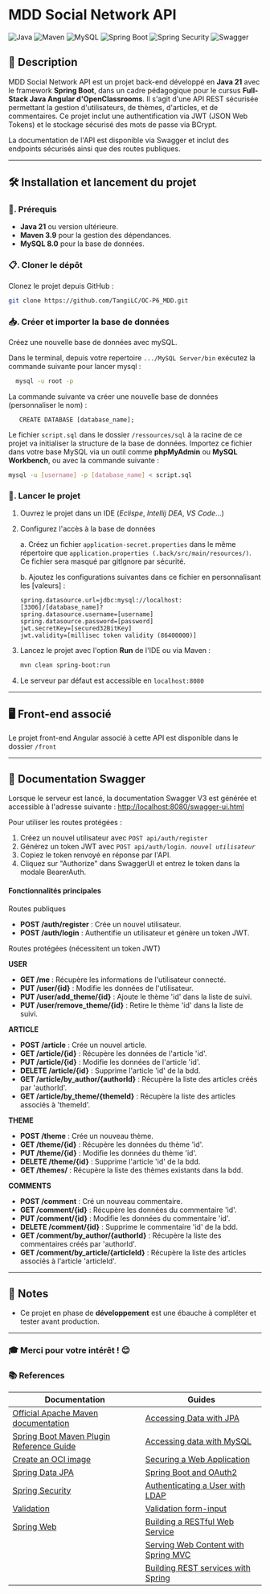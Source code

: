 
# MDD Social Network API 

![Java](https://img.shields.io/badge/Java-21-%23ED8B00?style=&logo=openjdk&logoColor=orange)
![Maven](https://img.shields.io/badge/Maven-3.9.9-%23C71A36?style=&logo=apachemaven&logoColor=red)
![MySQL](https://img.shields.io/badge/MySQL-8.0-%234479A1?style=&logo=mysql&logoColor=blue)
![Spring Boot](https://img.shields.io/badge/Spring%20Boot-3.4.0-%236DB33F?style=&logo=springboot&logoColor=green)
![Spring Security](https://img.shields.io/badge/Spring%20Security-6.4.0-%236DB33F?style=&logo=spring&logoColor=green)
![Swagger](https://img.shields.io/badge/Swagger%20UI-V3-%2385EA2D?style=&logo=swagger&logoColor=green)

## 📝 Description

MDD Social Network API est un projet back-end développé en **Java 21** avec le framework **Spring Boot**, dans un cadre pédagogique pour le cursus **Full-Stack Java Angular d'OpenClassrooms**. Il s'agit d'une API REST sécurisée permettant la gestion d'utilisateurs, de thèmes, d'articles, et de commentaires. Ce projet inclut une authentification via JWT (JSON Web Tokens) et le stockage sécurisé des mots de passe via BCrypt.

La documentation de l'API est disponible via Swagger et inclut des endpoints sécurisés ainsi que des routes publiques.

---

## 🛠️ Installation et lancement du projet

### 🔧. Prérequis
- **Java 21** ou version ultérieure.
- **Maven 3.9** pour la gestion des dépendances.
- **MySQL 8.0** pour la base de données.

### 📋. Cloner le dépôt
Clonez le projet depuis GitHub :
```bash
git clone https://github.com/TangiLC/OC-P6_MDD.git
```

### 📥. Créer et importer la base de données
Créez une nouvelle base de données avec mySQL.

Dans le terminal, depuis votre repertoire `.../MySQL Server/bin` exécutez la commande suivante pour lancer mysql :
 ```bash
   mysql -u root -p
```

La commande suivante va créer une nouvelle base de données (personnaliser le nom) :
```mysql
   CREATE DATABASE [database_name];
```

Le fichier `script.sql` dans le dossier `/ressources/sql` à la racine de ce projet va initialiser la structure de la base de données. Importez ce fichier dans votre base MySQL via un outil comme **phpMyAdmin** ou **MySQL Workbench**, ou avec la commande suivante :
```bash
mysql -u [username] -p [database_name] < script.sql
```


### 🚀. Lancer le projet
1. Ouvrez le projet dans un IDE (*Eclispe*, *Intellij DEA*, *VS Code*...)

2. Configurez l'accès à la base de données

    a. Créez un fichier `application-secret.properties` dans le même répertoire que `application.properties (.back/src/main/resources/)`. Ce fichier sera masqué par gitIgnore par sécurité.

    b. Ajoutez les configurations suivantes dans ce fichier en personnalisant les [valeurs]  :
   ```
   spring.datasource.url=jdbc:mysql://localhost:[3306]/[database_name]?
   spring.datasource.username=[username]
   spring.datasource.password=[password]
   jwt.secretKey=[secured32BitKey]
   jwt.validity=[millisec token validity (86400000)]
   ```

3. Lancez le projet avec l'option **Run** de l'IDE ou via Maven :
   ```bash
   mvn clean spring-boot:run
   ```


4. Le serveur par défaut est accessible en `localhost:8080`

---

## 🖥️ Front-end associé

Le projet front-end Angular associé à cette API est disponible dans le dossier `/front`

---

## 📖 Documentation Swagger 

Lorsque le serveur est lancé, la documentation Swagger V3 est générée et accessible à l'adresse suivante :
[http://localhost:8080/swagger-ui.html](http://localhost:8080/swagger-ui.html)

Pour utiliser les routes protégées :
1. Créez un nouvel utilisateur avec `POST api/auth/register`
2. Générez un token JWT avec `POST api/auth/login`. &nbsp;*`nouvel utilisateur`*
2. Copiez le token renvoyé en réponse par l'API.
3. Cliquez sur "Authorize" dans SwaggerUI et entrez le token dans la modale BearerAuth.

#### Fonctionnalités principales

Routes publiques
- **POST /auth/register** : Crée un nouvel utilisateur.
- **POST /auth/login** : Authentifie un utilisateur et génère un token JWT.

Routes protégées (nécessitent un token JWT)

**USER**
- **GET /me** : Récupère les informations de l'utilisateur connecté.
- **PUT /user/{id}** : Modifie les données de l'utilisateur.
- **PUT /user/add_theme/{id}** : Ajoute le thème 'id' dans la liste de suivi.
- **PUT /user/remove_theme/{id}** : Retire le thème 'id' dans la liste de suivi.

**ARTICLE**
- **POST /article** : Crée un nouvel article.
- **GET /article/{id}** : Récupère les données de l'article 'id'.
- **PUT /article/{id}** : Modifie les données de l'article 'id'.
- **DELETE /article/{id}** : Supprime l'article 'id' de la bdd.
- **GET /article/by_author/{authorId}** : Récupère la liste des articles créés par 'authorId'.
- **GET /article/by_theme/{themeId}** : Récupère la liste des articles associés à 'themeId'.

**THEME**
- **POST /theme** : Crée un nouveau thème.
- **GET /theme/{id}** : Récupère les données du thème 'id'.
- **PUT /theme/{id}** : Modifie les données du thème 'id'.
- **DELETE /theme/{id}** : Supprime l'article 'id' de la bdd.
- **GET /themes/** : Récupère la liste des thèmes existants dans la bdd.

**COMMENTS**
- **POST /comment** : Cré un nouveau commentaire.
- **GET /comment/{id}** : Récupère les données du commentaire 'id'.
- **PUT /comment/{id}** : Modifie les données du commentaire 'id'.
- **DELETE /comment/{id}** : Supprime le commentaire 'id' de la bdd.
- **GET /comment/by_author/{authorId}** : Récupère la liste des commentaires créés par 'authorId'.
- **GET /comment/by_article/{articleId}** : Récupère la liste des articles associés à l'article 'articleId'.


---

## 📣 Notes

- Ce projet en phase de **développement** est une ébauche à compléter et tester avant production.

---

### 🎓 Merci pour votre intérêt ! 😊


### 📚 References

| Documentation | Guides |
|-----------------------|-----------------------|
| [Official Apache Maven documentation](https://maven.apache.org/guides/index.html) | [Accessing Data with JPA](https://spring.io/guides/gs/accessing-data-jpa/) |
| [Spring Boot Maven Plugin Reference Guide](https://docs.spring.io/spring-boot/3.4.0/maven-plugin) | [Accessing data with MySQL](https://spring.io/guides/gs/accessing-data-mysql/) |
| [Create an OCI image](https://docs.spring.io/spring-boot/3.4.0/maven-plugin/build-image.html) | [Securing a Web Application](https://spring.io/guides/gs/securing-web/) |
| [Spring Data JPA](https://docs.spring.io/spring-boot/3.4.0/reference/data/sql.html#data.sql.jpa-and-spring-data) | [Spring Boot and OAuth2](https://spring.io/guides/tutorials/spring-boot-oauth2/) |
| [Spring Security](https://docs.spring.io/spring-boot/3.4.0/reference/web/spring-security.html) | [Authenticating a User with LDAP](https://spring.io/guides/gs/authenticating-ldap/) |
| [Validation](https://docs.spring.io/spring-boot/3.4.0/reference/io/validation.html) | [Validation form-input](https://spring.io/guides/gs/validating-form-input/) |
| [Spring Web](https://docs.spring.io/spring-boot/3.4.0/reference/web/servlet.html) | [Building a RESTful Web Service](https://spring.io/guides/gs/rest-service/)|
| | [Serving Web Content with Spring MVC](https://spring.io/guides/gs/serving-web-content/) |
| | [Building REST services with Spring](https://spring.io/guides/tutorials/rest/) |

